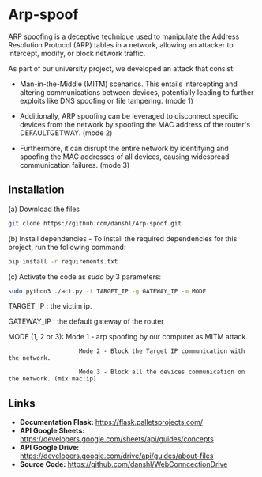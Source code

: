 # Arp-spoof
ARP spoofing is a deceptive technique used to manipulate the Address Resolution Protocol (ARP) tables in a network, allowing an attacker to intercept, modify, or block network traffic. 

As part of our university project, we developed an attack that consist:
* Man-in-the-Middle (MITM) scenarios. This entails intercepting and altering communications between devices, potentially leading to further exploits like DNS spoofing or file tampering. (mode 1)
 
* Additionally, ARP spoofing can be leveraged to disconnect specific devices from the network by spoofing the MAC address of the router's DEFAULTGETWAY. (mode 2)

* Furthermore, it can disrupt the entire network by identifying and spoofing the MAC addresses of all devices, causing widespread communication failures. (mode 3)

## Installation

(a) Download the files 
```bash
git clone https://github.com/danshl/Arp-spoof.git
```
(b) Install dependencies - To install the required dependencies for this project, run the following command:

```bash
pip install -r requirements.txt
```

(c) Activate the code as *sudo* by 3 parameters:
```bash
sudo python3 ./act.py -t TARGET_IP -g GATEWAY_IP -m MODE
```
TARGET_IP : the victim ip.

GATEWAY_IP : the default gateway of the router

MODE (1, 2 or 3):
                        Mode 1 - arp spoofing by our computer as MITM attack.
                        
                        Mode 2 - Block the Target IP communication with the network.
                        
                        Mode 3 - Block all the devices communication on the network. (mix mac:ip) 


Links
------
- **Documentation Flask:** https://flask.palletsprojects.com/
- **API Google Sheets:** https://developers.google.com/sheets/api/guides/concepts
- **API Google Drive:** https://developers.google.com/drive/api/guides/about-files
- **Source Code:** https://github.com/danshl/WebConncectionDrive
